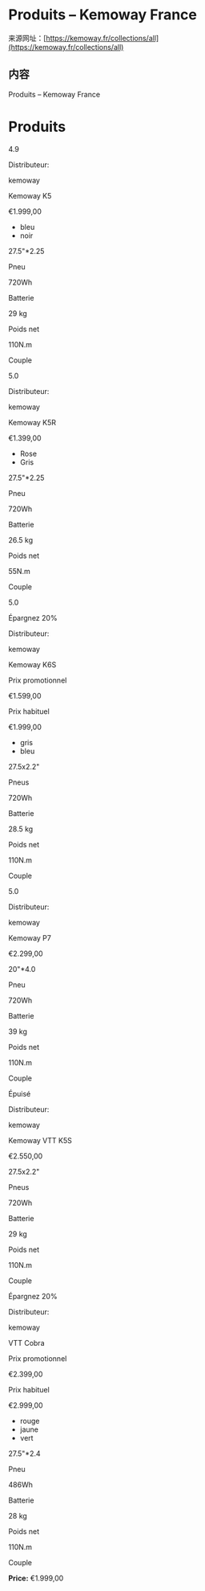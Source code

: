 # Produits – Kemoway France

来源网址：[https://kemoway.fr/collections/all](https://kemoway.fr/collections/all)

## 内容

<link rel="stylesheet" href="/assets/css/markdown.css">

Produits – Kemoway France

# Produits

4.9

Distributeur:

kemoway

Kemoway K5

€1.999,00

- bleu
- noir

27.5"*2.25

Pneu

720Wh

Batterie

29 kg

Poids net

110N.m

Couple

5.0

Distributeur:

kemoway

Kemoway K5R

€1.399,00

- Rose
- Gris

27.5"*2.25

Pneu

720Wh

Batterie

26.5 kg

Poids net

55N.m

Couple

5.0

Épargnez 20%

Distributeur:

kemoway

Kemoway K6S

Prix promotionnel

€1.599,00

Prix habituel

€1.999,00

- gris
- bleu

27.5x2.2"

Pneus

720Wh

Batterie

28.5 kg

Poids net

110N.m

Couple

5.0

Distributeur:

kemoway

Kemoway P7

€2.299,00

20"*4.0

Pneu

720Wh

Batterie

39 kg

Poids net

110N.m

Couple

Épuisé

Distributeur:

kemoway

Kemoway VTT K5S

€2.550,00

27.5x2.2"

Pneus

720Wh

Batterie

29 kg

Poids net

110N.m

Couple

Épargnez 20%

Distributeur:

kemoway

VTT Cobra

Prix promotionnel

€2.399,00

Prix habituel

€2.999,00

- rouge
- jaune
- vert

27.5"*2.4

Pneu

486Wh

Batterie

28 kg

Poids net

110N.m

Couple

**Price:** €1.999,00
